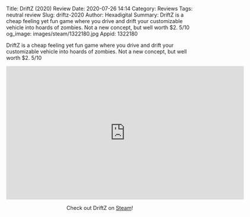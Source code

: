 Title: DriftZ (2020) Review
Date: 2020-07-26 14:14
Category: Reviews
Tags: neutral review
Slug: driftz-2020
Author: Hexadigital
Summary: DriftZ is a cheap feeling yet fun game where you drive and drift your customizable vehicle into hoards of zombies. Not a new concept, but well worth $2. 5/10
og_image: images/steam/1322180.jpg
Appid: 1322180

DriftZ is a cheap feeling yet fun game where you drive and drift your customizable vehicle into hoards of zombies. Not a new concept, but well worth $2. 5/10

<center><iframe src="https://www.youtube.com/embed/1B15Vrt-6pw?feature=oembed" allow="accelerometer; autoplay; encrypted-media; gyroscope; picture-in-picture" width="640" height="360" frameborder="0"></iframe>

Check out DriftZ on [Steam](https://store.steampowered.com/app/1322180/?curator_clanid=34633900)!</center>
